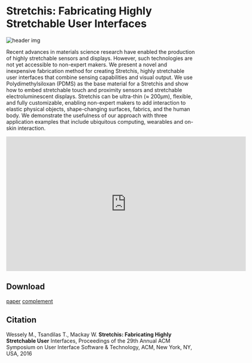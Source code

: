 # Stretchis: Fabricating Highly Stretchable User Interfaces

![header img](https://www.lri.fr/~wessely/images/teaser.JPG)

Recent advances in materials science research have enabled the production of highly stretchable sensors and displays. However, such technologies are not yet accessible to non-expert makers. We present a novel and inexpensive fabrication method for creating Stretchis, highly stretchable user interfaces that combine sensing capabilities and visual output. We use Polydimethylsiloxan (PDMS) as the base material for a Stretchis and show how to embed stretchable touch and proximity sensors and stretchable electroluminescent displays. Stretchis can be ultra-thin (≈ 200μm), flexible, and fully customizable, enabling non-expert makers to add interaction to elastic physical objects, shape-changing surfaces, fabrics, and the human body. We demonstrate the usefulness of our approach with three application examples that include ubiquitous computing, wearables and on-skin interaction.

<iframe src="https://player.vimeo.com/video/179563992" width="640" height="360" frameborder="0" allowfullscreen></iframe>

## Download

[paper](https://www.lri.fr/~wessely/data/paper.pdf)
[complement](https://www.lri.fr/~wessely/data/supp.pdf)

## Citation

Wessely M., Tsandilas T., Mackay W. **Stretchis: Fabricating Highly Stretchable User** Interfaces, Proceedings of the 29th Annual ACM Symposium on User Interface Software & Technology, ACM, New York, NY, USA, 2016
